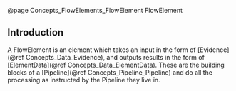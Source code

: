 @page Concepts_FlowElements_FlowElement FlowElement

## Introduction

A FlowElement is an element which takes an input in the form of [Evidence](@ref Concepts_Data_Evidence),
and outputs results in the form of [ElementData](@ref Concepts_Data_ElementData). These are the building
blocks of a [Pipeline](@ref Concepts_Pipeline_Pipeline) and do all the processing as instructed by the
Pipeline they live in.
